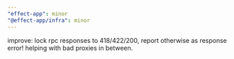 ```yaml
---
"effect-app": minor
"@effect-app/infra": minor
---
```


improve: lock rpc responses to 418/422/200, report otherwise as response error! helping with bad proxies in between.
